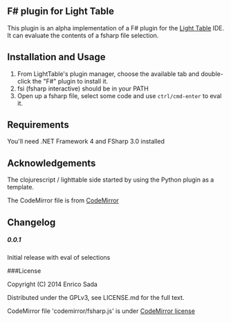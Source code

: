 ## F# plugin for Light Table

This plugin is an alpha implementation of a F# plugin for the [Light Table](http://www.lighttable.com) IDE.  It can evaluate the contents of a fsharp file selection.

## Installation and Usage

1.  From LightTable's plugin manager, choose the available tab and double-click the "F#" plugin to install it.
2.  fsi (fsharp interactive) should be in your PATH
4.  Open up a fsharp file, select some code and use `ctrl/cmd-enter` to eval it.

## Requirements

You'll need .NET Framework 4 and FSharp 3.0 installed

## Acknowledgements

The clojurescript / lighttable side started by using the Python plugin as a template.

The CodeMirror file is from [CodeMirror](https://github.com/marijnh/CodeMirror)

## Changelog

#####  0.0.1

Initial release with eval of selections

###License

Copyright (C) 2014 Enrico Sada

Distributed under the GPLv3, see LICENSE.md for the full text.

CodeMirror file 'codemirror/fsharp.js' is under [CodeMirror license](https://github.com/marijnh/CodeMirror/blob/master/LICENSE)
